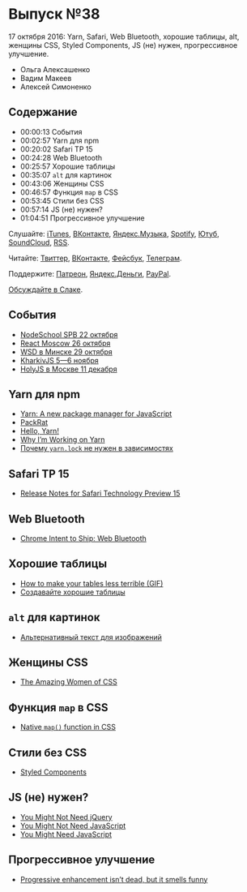 # Выпуск №38

17 октября 2016: Yarn, Safari, Web Bluetooth, хорошие таблицы, alt, женщины CSS, Styled Components, JS (не) нужен, прогрессивное улучшение.

- Ольга Алексашенко
- Вадим Макеев
- Алексей Симоненко

## Содержание

- 00:00:13 События
- 00:02:57 Yarn для npm
- 00:20:02 Safari TP 15
- 00:24:28 Web Bluetooth
- 00:25:57 Хорошие таблицы
- 00:35:07 `alt` для картинок
- 00:43:06 Женщины CSS
- 00:46:57 Функция `map` в CSS
- 00:53:45 Стили без CSS
- 00:57:14 JS (не) нужен?
- 01:04:51 Прогрессивное улучшение

Слушайте: [iTunes](https://itunes.apple.com/podcast/id1080500016), [ВКонтакте](https://vk.com/podcasts-32017543), [Яндекс.Музыка](https://music.yandex.ru/album/6245956), [Spotify](https://open.spotify.com/show/3rzAcADjpBpXt73L0epTjV), [Ютуб](https://www.youtube.com/playlist?list=PLMBnwIwFEFHcwuevhsNXkFTcadeX5R1Go), [SoundCloud](https://soundcloud.com/web-standards), [RSS](https://web-standards.ru/podcast/feed/).

Читайте: [Твиттер](https://twitter.com/webstandards_ru), [ВКонтакте](https://vk.com/webstandards_ru), [Фейсбук](https://www.facebook.com/webstandardsru), [Телеграм](https://t.me/webstandards_ru).

Поддержите: [Патреон](https://www.patreon.com/webstandards_ru), [Яндекс.Деньги](https://money.yandex.ru/to/41001119329753), [PayPal](https://www.paypal.me/pepelsbey).

[Обсуждайте в Слаке](http://slack.web-standards.ru/).

## События

- [NodeSchool SPB 22 октября](https://github.com/nodeschool/spb/issues/35)
- [React Moscow 26 октября](http://www.meetup.com/React-Moscow-Meetup/events/234802115/)
- [WSD в Минске 29 октября](https://wsd.events/2016/10/29/)
- [KharkivJS 5—6 ноября](http://kharkivjs.org/)
- [HolyJS в Москве 11 декабря](http://holyjs.ru/)

## Yarn для npm

- [Yarn: A new package manager for JavaScript](https://code.facebook.com/posts/1840075619545360)
- [PackRat](https://github.com/an9eldust/packrat)
- [Hello, Yarn!](http://blog.npmjs.org/post/151660845210/hello-yarn)
- [Why I’m Working on Yarn](http://yehudakatz.com/2016/10/11/im-excited-to-work-on-yarn-the-new-js-package-manager-2/)
- [Почему `yarn.lock` не нужен в зависимостях](https://github.com/yarnpkg/yarn/issues/838#issuecomment-253362537)

## Safari TP 15

- [Release Notes for Safari Technology Preview 15](https://webkit.org/blog/6987/release-notes-for-safari-technology-preview-15/)

## Web Bluetooth

- [Chrome Intent to Ship: Web Bluetooth](https://groups.google.com/a/chromium.org/d/msg/blink-dev/Ono3RWkejAA/2skvuBhSCQAJ)

## Хорошие таблицы

- [How to make your tables less terrible (GIF)](http://i.imgur.com/ZY8dKpA.gif)
- [Создавайте хорошие таблицы](https://habr.ru/p/312422/)

## `alt` для картинок

- [Альтернативный текст для изображений](http://prgssr.ru/development/alternativnyj-tekst-dlya-izobrazhenij.html)

## Женщины CSS

- [The Amazing Women of CSS](https://rachelandrew.co.uk/archives/2016/10/11/the-amazing-women-of-css/)

## Функция `map` в CSS

- [Native `map()` function in CSS](https://github.com/w3c/csswg-drafts/issues/581)

## Стили без CSS

- [Styled Components](https://styled-components.com/)

## JS (не) нужен?

- [You Might Not Need jQuery](http://youmightnotneedjquery.com/)
- [You Might Not Need JavaScript](http://youmightnotneedjs.com/)
- [You Might Need JavaScript](http://hugogiraudel.com/2016/10/13/you-might-need-javascript/)

## Прогрессивное улучшение

- [Progressive enhancement isn’t dead, but it smells funny](https://nolanlawson.com/2016/10/13/progressive-enhancement-isnt-dead-but-it-smells-funny/)
